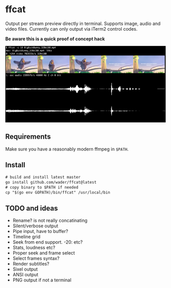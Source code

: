 # ffcat

Output per stream preview directly in terminal. Supports image, audio and video files.
Currently can only output via iTerm2 control codes.

**Be aware this is a quick proof of concept hack**

![ffcat demo](doc/demo.png)

## Requirements

Make sure you have a reasonably modern ffmpeg in `$PATH`.

## Install

```
# build and install latest master
go install github.com/wader/ffcat@latest
# copy binary to $PATH if needed
cp "$(go env GOPATH)/bin/ffcat" /usr/local/bin
```

## TODO and ideas

- Rename? is not really concatinating
- Silent/verbose output
- Pipe input, have to buffer?
- Timeline grid
- Seek from end support. -20: etc?
- Stats, loudness etc?
- Proper seek and frame select
- Select frames syntax?
- Render subtitles?
- Sixel output
- ANSI output
- PNG output if not a terminal

